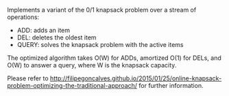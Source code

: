 Implements a variant of the 0/1 knapsack problem over a stream of operations:

- ADD: adds an item
- DEL: deletes the oldest item
- QUERY: solves the knapsack problem with the active items

The optimized algorithm takes O(W) for ADDs, amortized O(1) for DELs,
and O(W) to answer a query, where W is the knapsack capacity.

Please refer to http://filipegoncalves.github.io/2015/01/25/online-knapsack-problem-optimizing-the-traditional-approach/ for further information.
